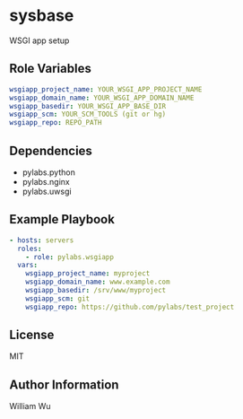 sysbase
=======

WSGI app setup

Role Variables
--------------

```yaml
wsgiapp_project_name: YOUR_WSGI_APP_PROJECT_NAME
wsgiapp_domain_name: YOUR_WSGI_APP_DOMAIN_NAME
wsgiapp_basedir: YOUR_WSGI_APP_BASE_DIR
wsgiapp_scm: YOUR_SCM_TOOLS (git or hg)
wsgiapp_repo: REPO_PATH
```

Dependencies
------------

- pylabs.python
- pylabs.nginx
- pylabs.uwsgi

Example Playbook
----------------

```yaml
- hosts: servers
  roles:
    - role: pylabs.wsgiapp
  vars:
    wsgiapp_project_name: myproject
    wsgiapp_domain_name: www.example.com
    wsgiapp_basedir: /srv/www/myproject
    wsgiapp_scm: git
    wsgiapp_repo: https://github.com/pylabs/test_project
```

License
-------

MIT

Author Information
------------------

William Wu
